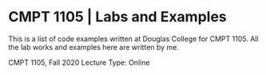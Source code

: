 # CMPT 1105 | Labs and Examples

This is a list of code examples written at Douglas College for CMPT 1105.
All the lab works and examples here are written by me.

CMPT 1105, Fall 2020
Lecture Type: Online
